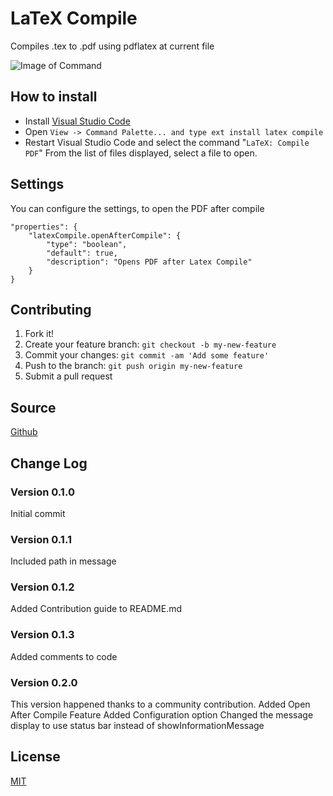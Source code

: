 # LaTeX Compile

Compiles .tex to .pdf using pdflatex at current file

![Image of Command](https://raw.githubusercontent.com/mathiasfrohlich/vscode-LaTeXCompile/master/images/command.png)

## How to install
* Install [Visual Studio Code](https://code.visualstudio.com/)
* Open `View -> Command Palette... and type ext install latex compile`
* Restart Visual Studio Code and select the command "`LaTeX: Compile PDF`"
  From the list of files displayed, select a file to open.

## Settings
You can configure the settings, to open the PDF after compile

```
"properties": {
	"latexCompile.openAfterCompile": {
		"type": "boolean",
		"default": true,
		"description": "Opens PDF after Latex Compile" 
	}
}
```

## Contributing

1. Fork it!
2. Create your feature branch: `git checkout -b my-new-feature`
3. Commit your changes: `git commit -am 'Add some feature'`
4. Push to the branch: `git push origin my-new-feature`
5. Submit a pull request

## Source

[Github](https://github.com/mathiasfrohlich/vscode-LaTeXCompile)
        
## Change Log

### Version 0.1.0
Initial commit

### Version 0.1.1
Included path in message

### Version 0.1.2
Added Contribution guide to README.md

### Version 0.1.3
Added comments to code

### Version 0.2.0 
This version happened thanks to a community contribution.
Added Open After Compile Feature
Added Configuration option
Changed the message display to use status bar instead of showInformationMessage
        
## License

[MIT](https://raw.githubusercontent.com/mathiasfrohlich/vscode-LaTeXCompile/master/LICENSE)